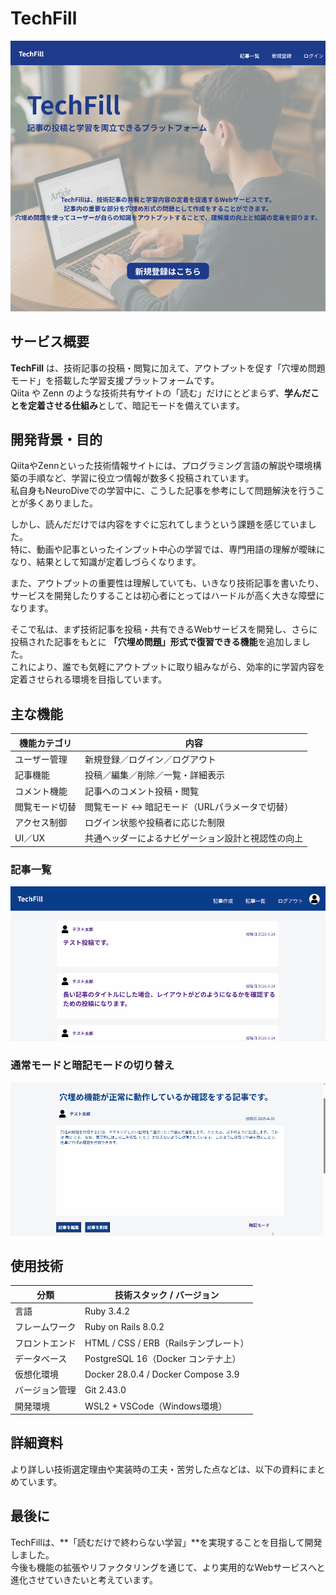 # TechFill
![topページ](./image/top-page.png)

## サービス概要
**TechFill** は、技術記事の投稿・閲覧に加えて、アウトプットを促す「穴埋め問題モード」を搭載した学習支援プラットフォームです。  
Qiita や Zenn のような技術共有サイトの「読む」だけにとどまらず、**学んだことを定着させる仕組み**として、暗記モードを備えています。

## 開発背景・目的

QiitaやZennといった技術情報サイトには、プログラミング言語の解説や環境構築の手順など、学習に役立つ情報が数多く投稿されています。  
私自身もNeuroDiveでの学習中に、こうした記事を参考にして問題解決を行うことが多くありました。

しかし、読んだだけでは内容をすぐに忘れてしまうという課題を感じていました。  
特に、動画や記事といったインプット中心の学習では、専門用語の理解が曖昧になり、結果として知識が定着しづらくなります。

また、アウトプットの重要性は理解していても、いきなり技術記事を書いたり、サービスを開発したりすることは初心者にとってはハードルが高く大きな障壁になります。

そこで私は、まず技術記事を投稿・共有できるWebサービスを開発し、さらに投稿された記事をもとに **「穴埋め問題」形式で復習できる機能**を追加しました。  
これにより、誰でも気軽にアウトプットに取り組みながら、効率的に学習内容を定着させられる環境を目指しています。

## 主な機能

| 機能カテゴリ | 内容 |
|--------------|------|
| ユーザー管理 | 新規登録／ログイン／ログアウト |
| 記事機能 | 投稿／編集／削除／一覧・詳細表示 |
| コメント機能 | 記事へのコメント投稿・閲覧 |
| 閲覧モード切替 | 閲覧モード ↔ 暗記モード（URLパラメータで切替） |
| アクセス制御 | ログイン状態や投稿者に応じた制限 |
| UI／UX | 共通ヘッダーによるナビゲーション設計と視認性の向上 |

### 記事一覧
![記事一覧](./image/article-index-page.gif)

### 通常モードと暗記モードの切り替え
![通常モードと暗記モードの切り替えデモ](./image/mode-change.gif)


## 使用技術

| 分類 | 技術スタック / バージョン |
|------|-----------------------------|
| 言語 | Ruby 3.4.2 |
| フレームワーク | Ruby on Rails 8.0.2 |
| フロントエンド | HTML / CSS / ERB（Railsテンプレート） |
| データベース | PostgreSQL 16（Docker コンテナ上） |
| 仮想化環境 | Docker 28.0.4 / Docker Compose 3.9 |
| バージョン管理 | Git 2.43.0 |
| 開発環境 | WSL2 + VSCode（Windows環境） |

## 詳細資料

より詳しい技術選定理由や実装時の工夫・苦労した点などは、以下の資料にまとめています。


## 最後に

TechFillは、**「読むだけで終わらない学習」**を実現することを目指して開発しました。  
今後も機能の拡張やリファクタリングを通じて、より実用的なWebサービスへと進化させていきたいと考えています。
